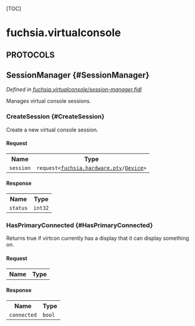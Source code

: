 [TOC]

# fuchsia.virtualconsole


## **PROTOCOLS**

## SessionManager {#SessionManager}
*Defined in [fuchsia.virtualconsole/session-manager.fidl](https://fuchsia.googlesource.com/fuchsia/+/master/zircon/system/fidl/fuchsia-virtualconsole/session-manager.fidl#12)*

 Manages virtual console sessions.

### CreateSession {#CreateSession}

 Create a new virtual console session.

#### Request
<table>
    <tr><th>Name</th><th>Type</th></tr>
    <tr>
            <td><code>session</code></td>
            <td>
                <code>request&lt;<a class='link' href='../fuchsia.hardware.pty/'>fuchsia.hardware.pty</a>/<a class='link' href='../fuchsia.hardware.pty/#Device'>Device</a>&gt;</code>
            </td>
        </tr></table>


#### Response
<table>
    <tr><th>Name</th><th>Type</th></tr>
    <tr>
            <td><code>status</code></td>
            <td>
                <code>int32</code>
            </td>
        </tr></table>

### HasPrimaryConnected {#HasPrimaryConnected}

 Returns true if virtcon currently has a display that it can display something on.

#### Request
<table>
    <tr><th>Name</th><th>Type</th></tr>
    </table>


#### Response
<table>
    <tr><th>Name</th><th>Type</th></tr>
    <tr>
            <td><code>connected</code></td>
            <td>
                <code>bool</code>
            </td>
        </tr></table>















